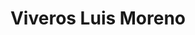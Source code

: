---
title: "Viveros Luis Moreno"
url: /jaen/viveros-luis-moreno-camino-de-las-cabezadas/
shop: Garten-Center
---